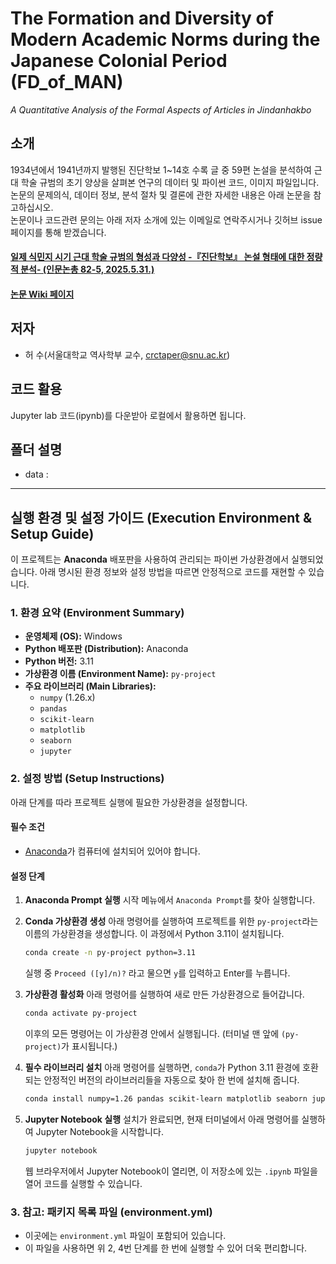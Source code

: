 # The Formation and Diversity of Modern Academic Norms during the Japanese Colonial Period (FD_of_MAN)  
  *A Quantitative Analysis of the Formal Aspects of Articles in Jindanhakbo*   

## 소개
1934년에서 1941년까지 발행된 진단학보 1~14호 수록 글 중 59편 논설을 분석하여 
근대 학술 규범의 초기 양상을 살펴본 연구의 데이터 및 파이썬 코드, 이미지 파일입니다.
논문의 문제의식, 데이터 정보, 분석 절차 및 결론에 관한 자세한 내용은 아래 논문을 참고하십시오.  
논문이나 코드관련 문의는 아래 저자 소개에 있는 이메일로 연락주시거나 깃허브 issue 페이지를 통해 받겠습니다.  
#### [일제 식민지 시기 근대 학술 규범의 형성과 다양성 -『진단학보』 논설 형태에 대한 정량적 분석- (인문논총 82-5, 2025.5.31.)]( )
#### [논문 Wiki 페이지](...)

## 저자
* 허  수(서울대학교 역사학부 교수, crctaper@snu.ac.kr)

## 코드 활용
Jupyter lab 코드(ipynb)를 다운받아 로컬에서 활용하면 됩니다.

## 폴더 설명
* data : 

---

## 실행 환경 및 설정 가이드 (Execution Environment & Setup Guide)

이 프로젝트는 **Anaconda** 배포판을 사용하여 관리되는 파이썬 가상환경에서 실행되었습니다. 아래 명시된 환경 정보와 설정 방법을 따르면 안정적으로 코드를 재현할 수 있습니다.

### 1. 환경 요약 (Environment Summary)

* **운영체제 (OS):** Windows
* **Python 배포판 (Distribution):** Anaconda
* **Python 버전:** 3.11
* **가상환경 이름 (Environment Name):** `py-project`
* **주요 라이브러리 (Main Libraries):**
    * `numpy` (1.26.x)
    * `pandas`
    * `scikit-learn`
    * `matplotlib`
    * `seaborn`
    * `jupyter`

### 2. 설정 방법 (Setup Instructions)

아래 단계를 따라 프로젝트 실행에 필요한 가상환경을 설정합니다.

#### **필수 조건**

* [Anaconda](https://www.anaconda.com/download)가 컴퓨터에 설치되어 있어야 합니다.

#### **설정 단계**

1.  **Anaconda Prompt 실행**
    시작 메뉴에서 `Anaconda Prompt`를 찾아 실행합니다.

2.  **Conda 가상환경 생성**
    아래 명령어를 실행하여 프로젝트를 위한 `py-project`라는 이름의 가상환경을 생성합니다. 이 과정에서 Python 3.11이 설치됩니다.
    ```bash
    conda create -n py-project python=3.11
    ```
    실행 중 `Proceed ([y]/n)?` 라고 물으면 `y`를 입력하고 Enter를 누릅니다.

3.  **가상환경 활성화**
    아래 명령어를 실행하여 새로 만든 가상환경으로 들어갑니다.
    ```bash
    conda activate py-project
    ```
    이후의 모든 명령어는 이 가상환경 안에서 실행됩니다. (터미널 맨 앞에 `(py-project)`가 표시됩니다.)

4.  **필수 라이브러리 설치**
    아래 명령어를 실행하면, `conda`가 Python 3.11 환경에 호환되는 안정적인 버전의 라이브러리들을 자동으로 찾아 한 번에 설치해 줍니다.
    ```bash
    conda install numpy=1.26 pandas scikit-learn matplotlib seaborn jupyter
    ```

5.  **Jupyter Notebook 실행**
    설치가 완료되면, 현재 터미널에서 아래 명령어를 실행하여 Jupyter Notebook을 시작합니다.
    ```bash
    jupyter notebook
    ```
    웹 브라우저에서 Jupyter Notebook이 열리면, 이 저장소에 있는 `.ipynb` 파일을 열어 코드를 실행할 수 있습니다.

### 3. 참고: 패키지 목록 파일 (environment.yml)

- 이곳에는 `environment.yml` 파일이 포함되어 있습니다. 
- 이 파일을 사용하면 위 2, 4번 단계를 한 번에 실행할 수 있어 더욱 편리합니다.
